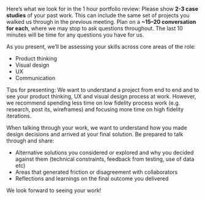 Here’s what we look for in the 1 hour portfolio review:
Please show **2-3 case studies** of your past work. This can include the same set of projects you walked us through in the previous meeting. Plan on a **~15–20 conversation for each**, where we may stop to ask questions throughout. The last 10 minutes will be time for any questions you have for us.


As you present, we’ll be assessing your skills across core areas of the role:
* Product thinking
* Visual design
* UX
* Communication

Tips for presenting:
We want to understand a project from end to end and to see your product thinking, UX and visual design process at work. However, we recommend spending less time on low fidelity process work (e.g. research, post its, wireframes) and focusing more time on high fidelity iterations.  


When talking through your work, we want to understand how you made design decisions and arrived at your final solution. Be prepared to talk through and share:
* Alternative solutions you considered or explored and why you decided against them (technical constraints, feedback from testing, use of data etc)
* Areas that generated friction or disagreement with collaborators
* Reflections and learnings on the final outcome you delivered

We look forward to seeing your work!
